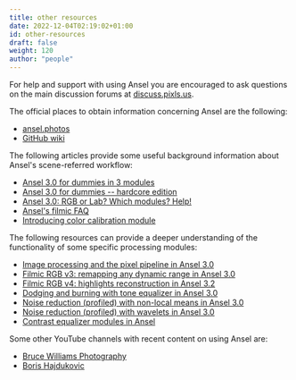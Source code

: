 ```yaml
---
title: other resources
date: 2022-12-04T02:19:02+01:00
id: other-resources
draft: false
weight: 120
author: "people"
---
```


For help and support with using Ansel you are encouraged to ask questions on the main discussion forums at [discuss.pixls.us](https://discuss.pixls.us/).

The official places to obtain information concerning Ansel are the following:

- [ansel.photos](https://ansel.photos/)
- [GitHub wiki](https://github.com/darktable-org/Ansel/wiki)

The following articles provide some useful background information about Ansel's scene-referred workflow:

- [Ansel 3.0 for dummies in 3 modules](https://discuss.pixls.us/t/Ansel-3-0-for-dummies-in-3-modules/15849)
- [Ansel 3.0 for dummies -- hardcore edition](https://discuss.pixls.us/t/Ansel-3-0-for-dummies-hardcore-edition/15864)
- [Ansel 3.0: RGB or Lab? Which modules? Help!](https://pixls.us/articles/Ansel-3-rgb-or-lab-which-modules-help/)
- [Ansel's filmic FAQ](https://discuss.pixls.us/t/Ansels-filmic-faq/20138)
- [Introducing color calibration module](https://discuss.pixls.us/t/introducing-color-calibration-module-formerly-known-as-channel-mixer-rgb/21227)

The following resources can provide a deeper understanding of the functionality of some specific processing modules:

- [Image processing and the pixel pipeline in Ansel 3.0](https://youtu.be/3FFU-Ltvm0I)
- [Filmic RGB v3: remapping any dynamic range in Ansel 3.0](https://youtu.be/zbPj_TqTF88)
- [Filmic RGB v4: highlights reconstruction in Ansel 3.2](https://youtu.be/leZVK2s68QA)
- [Dodging and burning with tone equalizer in Ansel 3.0](https://youtu.be/kzACn3l49HM)
- [Noise reduction (profiled) with non-local means in Ansel 3.0](https://youtu.be/InsCJAPSdjI)
- [Noise reduction (profiled) with wavelets in Ansel 3.0](https://youtu.be/7ZhbeXpx2W8)
- [Contrast equalizer modules in Ansel](https://youtu.be/zzVXK4eAM5E)

Some other YouTube channels with recent content on using Ansel are:

- [Bruce Williams Photography](https://www.youtube.com/user/audio2u)
- [Boris Hajdukovic](https://www.youtube.com/user/s7habo)
